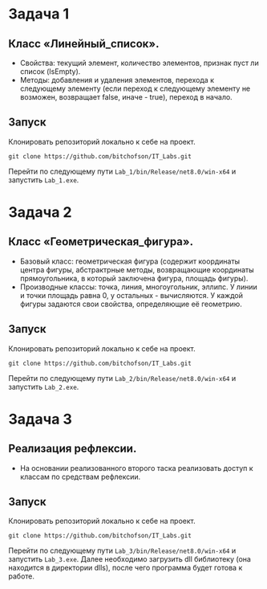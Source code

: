 # Задача 1
## Класс «Линейный_список».
- Свойства: текущий элемент, количество элементов, признак пуст ли список (IsEmpty).
- Методы: добавления и удаления элементов, перехода к следующему элементу (если переход к следующему элементу не возможен, возвращает false, иначе - true), переход в начало.
## Запуск
Клонировать репозиторий локально к себе на проект.
```
git clone https://github.com/bitchofson/IT_Labs.git
```
Перейти по следующему пути ```Lab_1/bin/Release/net8.0/win-x64``` и запустить `Lab_1.exe`.

# Задача 2
## Класс «Геометрическая_фигура».
- Базовый класс: геометрическая фигура (содержит координаты центра фигуры, абстрактрные методы, возвращающие координаты прямоугольника, в который заключена фигура, площадь фигуры).
- Производные классы: точка, линия, многоугольник, эллипс. У линии и точки площадь равна 0, у остальных - вычисляются. У каждой фигуры задаются свои свойства, определяющие её геометрию.
## Запуск
Клонировать репозиторий локально к себе на проект.
```
git clone https://github.com/bitchofson/IT_Labs.git
```
Перейти по следующему пути ```Lab_2/bin/Release/net8.0/win-x64``` и запустить `Lab_2.exe`.

# Задача 3
## Реализация рефлексии.
- На основании реализованного второго таска реализовать доступ к классам по средствам рефлексии.
## Запуск
Клонировать репозиторий локально к себе на проект.
```
git clone https://github.com/bitchofson/IT_Labs.git
```
Перейти по следующему пути ```Lab_3/bin/Release/net8.0/win-x64``` и запустить `Lab_3.exe`. Далее необходимо загрузить dll библиотеку (она находится в директории dlls), после чего программа будет готова к работе.